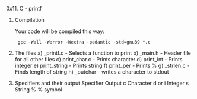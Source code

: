 0x11. C - printf
1. Compilation

	Your code will be compiled this way:

		gcc -Wall -Werror -Wextra -pedantic -std=gnu89 *.c

2. The files
	a) _printf.c - Selects  a function to print
	b) _main.h - Header file for all other files
	c) print_char.c - Prints character
	d) print_int - Prints integer
	e) print_string - Prints string
	f) print_per - Prints %
	g) _strlen.c - Finds length of string
	h) _putchar - writes a character to stdout

3. Specifiers and their output
	Specifier	Output
	c		Character
	d or i		Integer
	s		String 
	%		% symbol
